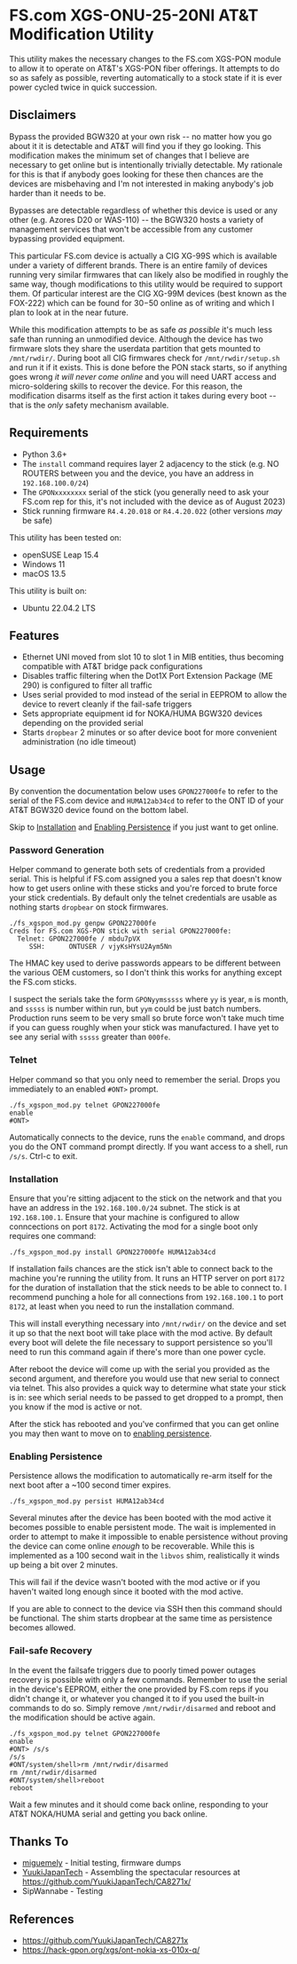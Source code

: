 # FS.com XGS-ONU-25-20NI AT&T Modification Utility
This utility makes the necessary changes to the FS.com XGS-PON module to allow it to operate on AT&T's XGS-PON fiber offerings. It attempts to do so as safely as possible, reverting automatically to a stock state if it is ever power cycled twice in quick succession.

## Disclaimers
Bypass the provided BGW320 at your own risk -- no matter how you go about it it is detectable and AT&T will find you if they go looking. This modification makes the minimum set of changes that I believe are necessary to get online but is intentionally trivially detectable. My rationale for this is that if anybody goes looking for these then chances are the devices are misbehaving and I'm not interested in making anybody's job harder than it needs to be.

Bypasses are detectable regardless of whether this device is used or any other (e.g. Azores D20 or WAS-110) -- the BGW320 hosts a variety of management services that won't be accessible from any customer bypassing provided equipment.

This particular FS.com device is actually a CIG XG-99S which is available under a variety of different brands. There is an entire family of devices running very similar firmwares that can likely also be modified in roughly the same way, though modifications to this utility would be required to support them. Of particular interest are the CIG XG-99M devices (best known as the FOX-222) which can be found for $30-$50 online as of writing and which I plan to look at in the near future.

While this modification attempts to be as safe _as possible_ it's much less safe than running an unmodified device. Although the device has two firmware slots they share the userdata partition that gets mounted to `/mnt/rwdir/`. During boot all CIG firmwares check for `/mnt/rwdir/setup.sh` and run it if it exists. This is done before the PON stack starts, so if anything goes wrong *it will never come online* and you will need UART access and micro-soldering skills to recover the device. For this reason, the modification disarms itself as the first action it takes during every boot -- that is the _only_ safety mechanism available.

## Requirements
- Python 3.6+
- The `install` command requires layer 2 adjacency to the stick (e.g. NO ROUTERS between you and the device, you have an address in `192.168.100.0/24`)
- The `GPONxxxxxxxx` serial of the stick (you generally need to ask your FS.com rep for this, it's not included with the device as of August 2023)
- Stick running firmware `R4.4.20.018` or `R4.4.20.022` (other versions _may_ be safe)

This utility has been tested on:
- openSUSE Leap 15.4
- Windows 11
- macOS 13.5

This utility is built on:
- Ubuntu 22.04.2 LTS

## Features
- Ethernet UNI moved from slot 10 to slot 1 in MIB entities, thus becoming compatible with AT&T bridge pack configurations
- Disables traffic filtering when the Dot1X Port Extension Package (ME 290) is configured to filter all traffic
- Uses serial provided to mod instead of the serial in EEPROM to allow the device to revert cleanly if the fail-safe triggers
- Sets appropriate equipment id for NOKA/HUMA BGW320 devices depending on the provided serial
- Starts `dropbear` 2 minutes or so after device boot for more convenient administration (no idle timeout)

## Usage

By convention the documentation below uses `GPON227000fe` to refer to the serial of the FS.com device and `HUMA12ab34cd` to refer to the ONT ID of your AT&T BGW320 device found on the bottom label.

Skip to [Installation](#installation) and [Enabling Persistence](#enabling-persistence) if you just want to get online.

### Password Generation

Helper command to generate both sets of credentials from a provided serial. This is helpful if FS.com assigned you a sales rep that doesn't know how to get users online with these sticks and you're forced to brute force your stick credentials. By default only the telnet credentials are usable as nothing starts `dropbear` on stock firmwares.

```
./fs_xgspon_mod.py genpw GPON227000fe
Creds for FS.com XGS-PON stick with serial GPON227000fe:
  Telnet: GPON227000fe / mbdu7pVX
     SSH:      ONTUSER / vjyKsHYsU2Aym5Nn
```

The HMAC key used to derive passwords appears to be different between the various OEM customers, so I don't think this works for anything except the FS.com sticks.

I suspect the serials take the form `GPONyymsssss` where `yy` is year, `m` is month, and `sssss` is number within run, but `yym` could be just batch numbers. Production runs seem to be very small so brute force won't take much time if you can guess roughly when your stick was manufactured. I have yet to see any serial with `sssss` greater than `000fe`.

### Telnet

Helper command so that you only need to remember the serial. Drops you immediately to an enabled `#ONT>` prompt.

```
./fs_xgspon_mod.py telnet GPON227000fe
enable
#ONT>
```

Automatically connects to the device, runs the `enable` command, and drops you do the ONT command prompt directly. If you want access to a shell, run `/s/s`. Ctrl-c to exit.

### Installation

Ensure that you're sitting adjacent to the stick on the network and that you have an address in the `192.168.100.0/24` subnet. The stick is at `192.168.100.1`. Ensure that your machine is configured to allow conncections on port `8172`. Activating the mod for a single boot only requires one command:

```
./fs_xgspon_mod.py install GPON227000fe HUMA12ab34cd
```

If installation fails chances are the stick isn't able to connect back to the machine you're running the utility from. It runs an HTTP server on port `8172` for the duration of installation that the stick needs to be able to connect to. I recommend punching a hole for all connections from `192.168.100.1` to port `8172`, at least when you need to run the installation command.

This will install everything necessary into `/mnt/rwdir/` on the device and set it up so that the next boot will take place with the mod active. By default every boot will delete the file necessary to support persistence so you'll need to run this command again if there's more than one power cycle.

After reboot the device will come up with the serial you provided as the second argument, and therefore you would use that new serial to connect via telnet. This also provides a quick way to determine what state your stick is in: see which serial needs to be passed to get dropped to a prompt, then you know if the mod is active or not.

After the stick has rebooted and you've confirmed that you can get online you may then want to move on to [enabling persistence](#enabling-persistence).

### Enabling Persistence

Persistence allows the modification to automatically re-arm itself for the next boot after a ~100 second timer expires.

```
./fs_xgspon_mod.py persist HUMA12ab34cd
```

Several minutes after the device has been booted with the mod active it becomes possible to enable persistent mode. The wait is implemented in order to attempt to make it impossible to enable persistence without proving the device can come online _enough_ to be recoverable. While this is implemented as a 100 second wait in the `libvos` shim, realistically it winds up being a bit over 2 minutes.

This will fail if the device wasn't booted with the mod active or if you haven't waited long enough since it booted with the mod active.

If you are able to connect to the device via SSH then this command should be functional. The shim starts dropbear at the same time as persistence becomes allowed.

### Fail-safe Recovery

In the event the failsafe triggers due to poorly timed power outages recovery is possible with only a few commands. Remember to use the serial in the device's EEPROM, either the one provided by FS.com reps if you didn't change it, or whatever you changed it to if you used the built-in commands to do so. Simply remove `/mnt/rwdir/disarmed` and reboot and the modification should be active again.

```
./fs_xgspon_mod.py telnet GPON227000fe
enable
#ONT> /s/s
/s/s
#ONT/system/shell>rm /mnt/rwdir/disarmed
rm /mnt/rwdir/disarmed
#ONT/system/shell>reboot
reboot
```

Wait a few minutes and it should come back online, responding to your AT&T NOKA/HUMA serial and getting you back online.

## Thanks To
- [miguemely](https://github.com/miguemely) - Initial testing, firmware dumps
- [YuukiJapanTech](https://github.com/YuukiJapanTech) - Assembling the spectacular resources at https://github.com/YuukiJapanTech/CA8271x/
- SipWannabe - Testing

## References
- https://github.com/YuukiJapanTech/CA8271x
- https://hack-gpon.org/xgs/ont-nokia-xs-010x-q/

